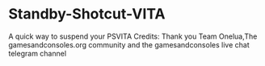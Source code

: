 # Standby-Shotcut-VITA
A quick way to suspend your PSVITA
Credits:
Thank you Team Onelua,The gamesandconsoles.org community and the gamesandconsoles live chat telegram channel

